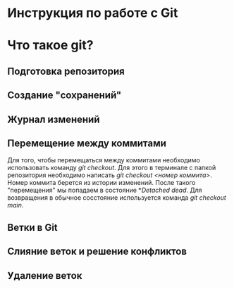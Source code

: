 # Инструкция по работе с Git

# Что такое git?

## Подготовка репозитория

## Создание "сохранений"

## Журнал изменений

## Перемещение между коммитами

Для того, чтобы перемещаться между коммитами необходимо использовать команду _git checkout_. Для этого в терминале с папкой репозитория необходимо написать _git checkout <номер коммита>_. Номер коммита берется из истории изменений. После такого "перемещения" мы попадаем в состояние \*_Detached dead_. Для возвращения в обычное сосстояние используется команда _git checkout main_.

## Ветки в Git

## Слияние веток и решение конфликтов

## Удаление веток
